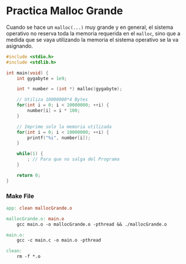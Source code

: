 # Practica Malloc Grande

Cuando se hace un `malloc(...)` muy grande y en general, el sistema operativo no reserva toda la memoria requerida en el `malloc`, sino que a medida que se vaya utilizando la memoria el sistema operativo se la va asignando.

```c++
#include <stdio.h>
#include <stdlib.h>

int main(void) {
    int gygabyte = 1e9;

    int * number = (int *) malloc(gygabyte);

    // Utiliza 10000000*4 Bytes
    for(int i = 0; i < 10000000; ++i) {
        number[i] = i * 100;
    }

    // Imprime solo la memoria utilizada
    for(int i = 0; i < 10000000; ++i) {
        printf("%i", number[i]);
    }

    while(1) {
        ; // Para que no salga del Programa
    }

    return 0;
}
```

### Make File

```makefile
app: clean mallocGrande.o

mallocGrande.o: main.o
	gcc main.o -o mallocGrande.o -pthread && ./mallocGrande.o

main.o:
	gcc -c main.c -o main.o -pthread

clean:
	rm -f *.o
```